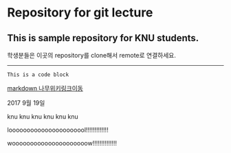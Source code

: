 # Repository for git lecture
## This is sample repository for KNU students.

학생분들은 이곳의 repository를 clone해서 remote로 연결하세요.
***
```
This is a code block
```
[markdown 나무위키링크이동](https://namu.wiki/w/%EB%A7%88%ED%81%AC%EB%8B%A4%EC%9A%B4)

2017 9월 19일

knu knu knu knu knu knu

loooooooooooooooooooool!!!!!!!!!!!!!

wooooooooooooooooooooow!!!!!!!!!!!!!!
